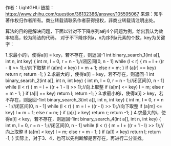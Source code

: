 作者：LightGHLi
链接：https://www.zhihu.com/question/36132386/answer/105595067
来源：知乎
著作权归作者所有。商业转载请联系作者获得授权，非商业转载请注明出处。

算法的目的是解决问题，下面以针对不下降序列a的4个问题为例，给出我认为效率较高，较为简洁的代码。
对于不下降序列a，n为序列a元素的个数，key为关键字：

1.求最小的i，使得a[i] = key，若不存在，则返回-1
int binary_search_1(int a[], int n, int key)
{
    int m, l = 0, r = n - 1;//闭区间[0, n - 1]
    while (l < r)
    {
        m = l + ((r - l) >> 1);//向下取整
        if (a[m] < key) l = m + 1;
        else r = m;
    }
    if (a[r] == key) return r;
    return -1;
}
2.求最大的i，使得a[i] = key，若不存在，则返回-1
int binary_search_2(int a[], int n, int key)
{
    int m, l = 0, r = n - 1;//闭区间[0, n - 1]
    while (l < r)
    {
        m = l + ((r + 1 - l) >> 1);//向上取整
        if (a[m] <= key) l = m;
        else r = m - 1;
    }
    if (a[l] == key) return l;
    return -1;
}
3.求最小的i，使得a[i] > key，若不存在，则返回-1int binary_search_3(int a[], int n, int key)
{
    int m, l = 0, r = n - 1;//闭区间[0, n - 1]
    while (l < r)
    {
        m = l + ((r - l) >> 1);//向下取整
        if (a[m] <= key) l = m + 1;
        else r = m;
    }
    if (a[r] > key) return r;
    return -1;
}
4.求最大的i，使得a[i] < key，若不存在，则返回-1int binary_search_4(int a[], int n, int key)
{
    int m, l = 0, r = n - 1;//闭区间[0, n - 1]
    while (l < r)
    {
        m = l + ((r + 1 - l) >> 1);//向上取整
        if (a[m] < key) l = m;
        else r = m - 1;
    }
    if (a[l] < key) return l;
    return -1;
}
实际上，对于3、4，也可以先判断解是否存在，再进行二分查找。
